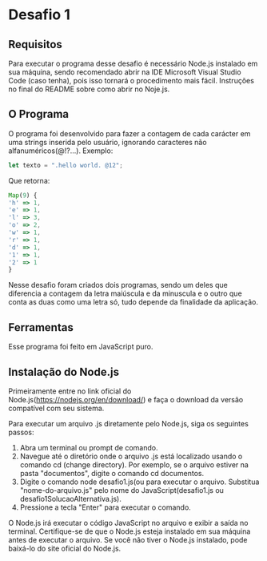 # Desafio 1

## Requisitos

Para executar o programa desse desafio é necessário Node.js instalado em sua máquina, sendo recomendado abrir na IDE Microsoft Visual Studio Code (caso tenha), pois isso tornará o procedimento mais fácil.
Instruções no final do README sobre como abrir no Noje.js.

## O Programa

O programa foi desenvolvido para fazer a contagem de cada carácter em uma strings inserida pelo usuário, ignorando caracteres não alfanuméricos(@!?…). Exemplo:

```javascript
let texto = ".hello world. @12";
```
Que retorna:

```javascript
Map(9) {
'h' => 1,
'e' => 1,
'l' => 3,
'o' => 2,
'w' => 1,
'r' => 1,
'd' => 1,
'1' => 1,
'2' => 1
}
```


Nesse desafio foram criados dois programas, sendo um deles que diferencia a contagem da letra maiúscula e da minuscula e o outro que conta as duas como uma letra só, tudo depende da finalidade da aplicação.

## Ferramentas

Esse programa foi feito em JavaScript puro.

## Instalação do Node.js

Primeiramente entre no link oficial do Node.js(https://nodejs.org/en/download/) e faça o download da versão compatível com seu sistema.

Para executar um arquivo .js diretamente pelo Node.js, siga os seguintes passos:

1. Abra um terminal ou prompt de comando.
2. Navegue até o diretório onde o arquivo .js está localizado usando o comando cd (change directory). Por exemplo, se o arquivo estiver na pasta "documentos", digite o comando cd documentos.
3. Digite o comando node desafio1.js(ou  para executar o arquivo. Substitua "nome-do-arquivo.js" pelo nome do JavaScript(desafio1.js ou desafio1SolucaoAlternativa.js).
4. Pressione a tecla "Enter" para executar o comando.

O Node.js irá executar o código JavaScript no arquivo e exibir a saída no terminal. Certifique-se de que o Node.js esteja instalado em sua máquina antes de executar o arquivo. Se você não tiver o Node.js instalado, pode baixá-lo do site oficial do Node.js.
